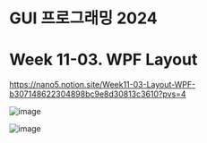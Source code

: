 # GUI 프로그래밍 2024

# Week 11-03. WPF Layout

https://nano5.notion.site/Week11-03-Layout-WPF-b307148622304898bc9e8d30813c3610?pvs=4

![image](https://github.com/user-attachments/assets/e2fe27b2-1537-4e86-90d5-79a26f2864d9)


![image](https://github.com/user-attachments/assets/8c76672b-b4fc-4755-90ea-6eb872fbffdf)

